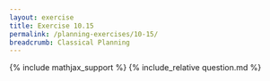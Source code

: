 ```yaml
---
layout: exercise
title: Exercise 10.15
permalink: /planning-exercises/10-15/
breadcrumb: Classical Planning
---
```


{% include mathjax_support %}
{% include_relative question.md %}
